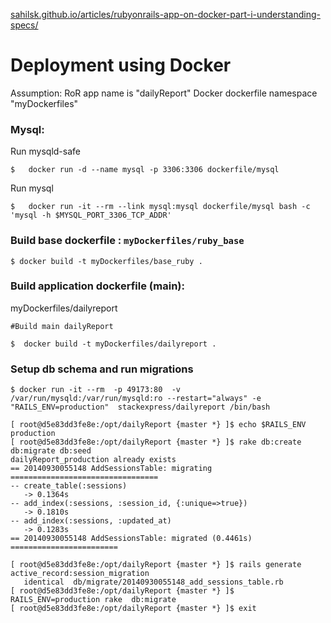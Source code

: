 [sahilsk.github.io/articles/rubyonrails-app-on-docker-part-i-understanding-specs/](sahilsk.github.io/articles/rubyonrails-app-on-docker-part-i-understanding-specs/)


Deployment using Docker
========================

Assumption: RoR app name is "dailyReport"
Docker dockerfile namespace "myDockerfiles"


### Mysql:

Run mysqld-safe

	$	docker run -d --name mysql -p 3306:3306 dockerfile/mysql
	
Run mysql

	$	docker run -it --rm --link mysql:mysql dockerfile/mysql bash -c 'mysql -h $MYSQL_PORT_3306_TCP_ADDR'


### Build base dockerfile : `myDockerfiles/ruby_base`
		
	$ docker build -t myDockerfiles/base_ruby .

### Build application dockerfile (main):

myDockerfiles/dailyreport

	#Build main dailyReport 

	$  docker build -t myDockerfiles/dailyreport .
	
### Setup db schema and run migrations


    $ docker run -it --rm  -p 49173:80  -v /var/run/mysqld:/var/run/mysqld:ro --restart="always" -e "RAILS_ENV=production"  stackexpress/dailyreport /bin/bash

	[ root@d5e83dd3fe8e:/opt/dailyReport {master *} ]$ echo $RAILS_ENV
	production
	[ root@d5e83dd3fe8e:/opt/dailyReport {master *} ]$ rake db:create db:migrate db:seed
	dailyReport_production already exists
	== 20140930055148 AddSessionsTable: migrating =================================
	-- create_table(:sessions)
	   -> 0.1364s
	-- add_index(:sessions, :session_id, {:unique=>true})
	   -> 0.1810s
	-- add_index(:sessions, :updated_at)
	   -> 0.1283s
	== 20140930055148 AddSessionsTable: migrated (0.4461s) ========================

	[ root@d5e83dd3fe8e:/opt/dailyReport {master *} ]$ rails generate active_record:session_migration
	   identical  db/migrate/20140930055148_add_sessions_table.rb
	[ root@d5e83dd3fe8e:/opt/dailyReport {master *} ]$ RAILS_ENV=production rake  db:migrate
	[ root@d5e83dd3fe8e:/opt/dailyReport {master *} ]$ exit
